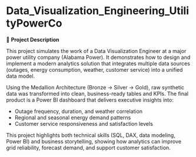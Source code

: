 # Data_Visualization_Engineering_UtilityPowerCo

📄 **Project Description**

This project simulates the work of a Data Visualization Engineer at a major power utility company (Alabama Power). It demonstrates how to design and implement a modern analytics solution that integrates multiple data sources (outages, energy consumption, weather, customer service) into a unified data model.

Using the Medallion Architecture (Bronze → Silver → Gold), raw synthetic data was transformed into clean, business-ready tables and KPIs. The final product is a Power BI dashboard that delivers executive insights into:

- Outage frequency, duration, and weather correlation  
- Regional and seasonal energy demand patterns  
- Customer service responsiveness and satisfaction levels  

This project highlights both technical skills (SQL, DAX, data modeling, Power BI) and business storytelling, showing how analytics can improve grid reliability, forecast demand, and support customer satisfaction.


